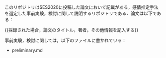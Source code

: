 このリポジトリはSES2020に投稿した論文において記載がある，感情推定手法を選定した事前実験，検討に関して説明するリポジトリである．論文は以下である：

{{採録された場合，論文のタイトル，著者，その他情報を記入する}}


事前実験，検討に関しては，以下のファイルに書かれている：  
- preliminary.md
